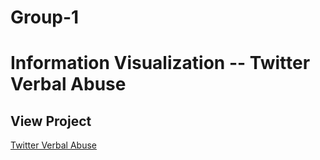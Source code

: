 # Group-1
# Information Visualization -- Twitter Verbal Abuse
## View Project
[Twitter Verbal Abuse](desolate-tor-22812.herokuapp.com
)
